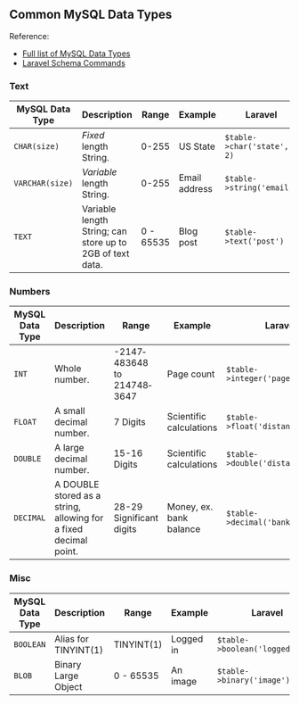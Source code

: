 ## Common MySQL Data Types

Reference:

+ [Full list of MySQL Data Types](http://help.scibit.com/mascon/masconMySQL_Field_Types.html)
+ [Laravel Schema Commands](http://laravel.com/docs/schema#adding-columns)

### Text

| MySQL Data Type  	|  Description  	| Range | Example | Laravel
|---	|---	|--- |--- |---
| `CHAR(size)`  	| *Fixed* length String. | 0-255 | US State | `$table->char('state', 2)`	|
| `VARCHAR(size)`  	|  *Variable* length String. |0-255| Email address | `$table->string('email')`
| `TEXT` | Variable length String; can store up to 2GB of text data. | 0 - 65535 | Blog post | `$table->text('post')`

### Numbers


| MySQL Data Type  	|  Description  	| Range | Example | Laravel
|---	|---	|--- |--- |---
| `INT`  	| Whole number. | -2147­483648 to 214748­3647 | Page count | `$table->integer('page_count')`	|
| `FLOAT`  	|  A small decimal number. | 7 Digits | Scientific calculations | `$table->float('distance')`
| `DOUBLE`  	|  A large decimal number. | 15-16 Digits | Scientific calculations | `$table->double('distance')`
| `DECIMAL`  	|  A DOUBLE stored as a string, allowing for a fixed decimal point. | 28-29 Significant digits | Money, ex. bank balance | `$table->decimal('bank_balance')`


### Misc
| MySQL Data Type  	|  Description  	| Range | Example | Laravel
|---	|---	|--- |--- |---
| `BOOLEAN`  	| Alias for TINYINT(1) | TINYINT(1) | Logged in | `$table->boolean('logged_in');`
| `BLOB` | Binary Large Object | 0 - 65535 | An image | `$table->binary('image')`

